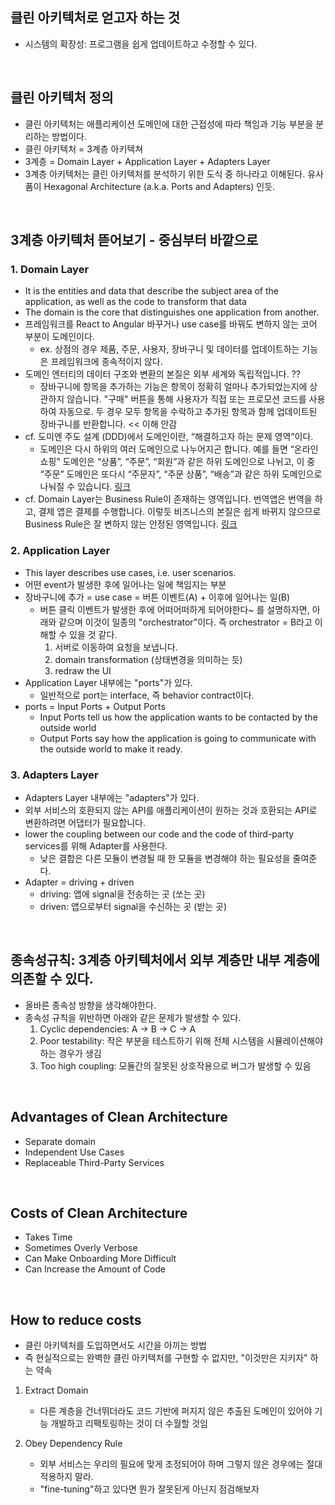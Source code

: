 ## 클린 아키텍처로 얻고자 하는 것

- 시스템의 확장성: 프로그램을 쉽게 업데이트하고 수정할 수 있다.

<br>

## 클린 아키텍처 정의

- 클린 아키텍처는 애플리케이션 도메인에 대한 근접성에 따라 책임과 기능 부분을 분리하는 방법이다.
- 클린 아키텍처 = 3계층 아키텍쳐
- 3계층 = Domain Layer + Application Layer + Adapters Layer
- 3계층 아키텍처는 클린 아키텍처를 분석하기 위한 도식 중 하나라고 이해된다. 유사품이 Hexagonal Architecture (a.k.a. Ports and Adapters) 인듯.

<br>

## 3계층 아키텍처 뜯어보기 - 중심부터 바깥으로

### 1. Domain Layer

- It is the entities and data that describe the subject area of the application, as well as the code to transform that data
- The domain is the core that distinguishes one application from another.
- 프레임워크를 React to Angular 바꾸거나 use case를 바꿔도 변하지 않는 코어 부분이 도메인이다.
  - ex. 상점의 경우 제품, 주문, 사용자, 장바구니 및 데이터를 업데이트하는 기능은 프레임워크에 종속적이지 않다.
- 도메인 엔터티의 데이터 구조와 변환의 본질은 외부 세계와 독립적입니다. ??
  - 장바구니에 항목을 추가하는 기능은 항목이 정확히 얼마나 추가되었는지에 상관하지 않습니다. "구매" 버튼을 통해 사용자가 직접 또는 프로모션 코드를 사용하여 자동으로. 두 경우 모두 항목을 수락하고 추가된 항목과 함께 업데이트된 장바구니를 반환합니다. << 이해 안감
- cf. 도미엔 주도 설계 (DDD)에서 도메인이란, “해결하고자 하는 문제 영역”이다.
  - 도메인은 다시 하위의 여러 도메인으로 나누어지곤 합니다. 예를 들면 “온라인 쇼핑” 도메인은 “상품”, “주문”, “회원”과 같은 하위 도메인으로 나뉘고, 이 중 “주문” 도메인은 또다시 “주문자”, “주문 상품”, “배송”과 같은 하위 도메인으로 나눠질 수 있습니다. [링크](https://medium.com/myrealtrip-product/what-is-domain-driven-design-f6fd54051590)
- cf. Domain Layer는 Business Rule이 존재하는 영역입니다. 번역앱은 번역을 하고, 결제 앱은 결제를 수행합니다. 이렇듯 비즈니스의 본질은 쉽게 바뀌지 않으므로 Business Rule은 잘 변하지 않는 안정된 영역입니다. [링크](https://dataportal.kr/74)

### 2. Application Layer

- This layer describes use cases, i.e. user scenarios.
- 어떤 event가 발생한 후에 일어나는 일에 책임지는 부분
- 장바구니에 추가 = use case = 버튼 이벤트(A) + 이후에 일어나는 일(B)
  - 버튼 클릭 이벤트가 발생한 후에 어떠어떠하게 되어야한다~ 를 설명하자면, 아래와 같으며 이것이 일종의 "orchestrator"이다. 즉 orchestrator = B라고 이해할 수 있을 것 같다.
    1. 서버로 이동하여 요청을 보냅니다.
    2. domain transformation (상태변경을 의미하는 듯)
    3. redraw the UI
- Application Layer 내부에는 "ports"가 있다.
  - 일반적으로 port는 interface, 즉 behavior contract이다.
- ports = Input Ports + Output Ports
  - Input Ports tell us how the application wants to be contacted by the outside world
  - Output Ports say how the application is going to communicate with the outside world to make it ready.

### 3. Adapters Layer

- Adapters Layer 내부에는 "adapters"가 있다.
- 외부 서비스의 호환되지 않는 API를 애플리케이션이 원하는 것과 호환되는 API로 변환하려면 어댑터가 필요합니다.
- lower the coupling between our code and the code of third-party services를 위해 Adapter를 사용한다.
  - 낮은 결합은 다른 모듈이 변경될 때 한 모듈을 변경해야 하는 필요성을 줄여준다.
- Adapter = driving + driven
  - driving: 앱에 signal을 전송하는 곳 (쏘는 곳)
  - driven: 앱으로부터 signal을 수신하는 곳 (받는 곳)

<br>

## 종속성규칙: 3계층 아키텍처에서 외부 계층만 내부 계층에 의존할 수 있다.

- 올바른 종속성 방향을 생각해야한다.
- 종속성 규칙을 위반하면 아래와 같은 문제가 발생할 수 있다.
  1. Cyclic dependencies: A -> B -> C -> A
  2. Poor testability: 작은 부분을 테스트하기 위해 전체 시스템을 시뮬레이션해야하는 경우가 생김
  3. Too high coupling: 모듈간의 잘못된 상호작용으로 버그가 발생할 수 있음

<br>

## Advantages of Clean Architecture

- Separate domain
- Independent Use Cases
- Replaceable Third-Party Services

<br>

## Costs of Clean Architecture

- Takes Time
- Sometimes Overly Verbose
- Can Make Onboarding More Difficult
- Can Increase the Amount of Code

<br>

## How to reduce costs

- 클린 아키텍처를 도입하면서도 시간을 아끼는 방법
- 즉 현실적으로는 완벽한 클린 아키텍처를 구현할 수 없지만, "이것만은 지키자" 하는 약속

1. Extract Domain

   - 다른 계층을 건너뛰더라도 코드 기반에 퍼지지 않은 추출된 도메인이 있어야 기능 개발하고 리팩토링하는 것이 더 수월할 것임

2. Obey Dependency Rule
   - 외부 서비스는 우리의 필요에 맞게 조정되어야 하며 그렇지 않은 경우에는 절대 적용하지 말라.
   - "fine-tuning"하고 있다면 뭔가 잘못된게 아닌지 점검해보자
